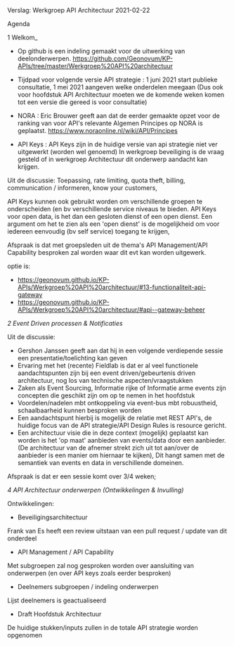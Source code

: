 Verslag: Werkgroep API Architectuur 2021-02-22

Agenda

1 Welkom_

- Op github is een indeling gemaakt voor de uitwerking van deelonderwerpen.
https://github.com/Geonovum/KP-APIs/tree/master/Werkgroep%20API%20architectuur

- Tijdpad voor volgende versie API strategie : 1 juni 2021 start publieke consultatie, 1 mei 2021 aangeven welke onderdelen meegaan
(Dus ook voor hoofdstuk API Architectuur moeten we de komende weken komen tot een versie die gereed is voor consultatie)

- NORA : Eric Brouwer geeft aan dat de eerder gemaakte opzet voor de ranking van voor API's relevante Algemen Principes op NORA is geplaatst.
https://www.noraonline.nl/wiki/API/Principes

- API Keys : API Keys zijn in de huidige versie van api strategie niet ver uitgewerkt (worden wel genoemd)
In werkgroep beveiliging is de vraag gesteld of in werkgroep Architectuur dit onderwerp aandacht kan krijgen.

Uit de discussie:
Toepassing,
rate limiting, 
quota theft,
billing,
communication / informeren,
know your customers,

API Keys kunnen ook gebruikt worden om verschillende groepen te onderscheiden (en bv verschillende service niveaus te bieden.
API Keys voor open data, is het dan een gesloten dienst of een open dienst. Een argument om het te zien als een 'open dienst' is de mogelijkheid om voor iedereen eenvoudig (bv self service) toegang te krijgen,

Afspraak is dat met groepsleden uit de thema's API Management/API Capability besproken zal worden waar dit evt kan worden uitgewerk.

optie is:
- https://geonovum.github.io/KP-APIs/Werkgroep%20API%20architectuur/#13-functionaliteit-api-gateway
- https://geonovum.github.io/KP-APIs/Werkgroep%20API%20architectuur/#api--gateway-beheer



_2 Event Driven processen & Notificaties_

Uit de discussie:

- Gershon Janssen geeft aan dat hij in een volgende verdiepende sessie een presentatie/toelichting kan geven 
- Ervaring met het (recente) Fieldlab is dat er al veel functionele aandachtspunten zijn bij een event driven/gebeurtenis driven architectuur, nog los van technische aspecten/vraagstukken
- Zaken als Event Sourcing, Informatie rijke of Informatie arme events zijn concepten die geschikt zijn om op te nemen in het hoofdstuk
- Voordelen/nadelen mbt ontkoppeling via event-bus mbt robuustheid, schaalbaarheid kunnen besproken worden
- Een aandachtspunt hierbij is mogelijk de relatie met REST API's, de huidige focus van de API strategie/API Design Rules is resource gericht.
- Een architectuur visie die in deze context (mogelijk) geplaatst kan worden is het 'op maat' aanbieden van events/data door een aanbieder. 
(De architectuur van de afnemer strekt zich uit tot aan/over de aanbieder is een manier om hiernaar te kijken), Dit hangt samen met de semantiek van events en data in verschillende domeinen.

Afspraak is dat er een sessie komt over 3/4 weken;


_4 API Architectuur onderwerpen (Ontwikkelingen & Invulling)_

Ontwikkelingen:

* Beveiligingsarchitectuur

Frank van Es heeft een review uitstaan van een pull request / update van dit onderdeel

* API Management / API Capability

Met subgroepen zal nog gesproken worden over aansluiting van onderwerpen (en over API keys zoals eerder besproken)
 
* Deelnemers subgroepen / indeling onderwerpen

Lijst deelnemers is geactualiseerd

* Draft Hoofdstuk Architectuur 

De huidige stukken/inputs zullen in de totale API strategie worden opgenomen
